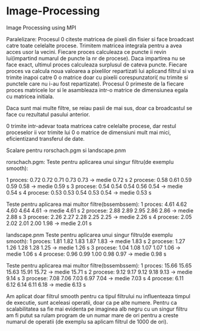 # Image-Processing
Image Processing using MPI

Paralelizare:
Procesul 0 citeste matricea de pixeli din fisier si face broadcast catre toate
celelalte procese. Trimitem matricea integrala pentru a avea acces usor la vecini.
Fiecare proces calculeaza ce puncte ii revin lui(impartind numarul de puncte
la nr de procese). Daca impartirea nu se face exact, ultimul proces calculeaza
surplusul de cateva puncte.
Fiecare proces va calcula noua valoarea a pixelilor repartizati lui aplicand
filtrul si va trimite inapoi catre 0 o matrice doar cu pixelii corespunzatori(
nu trimite si punctele care nu i-au fost repartizate).
Procesul 0 primeste de la fiecare proces matricele lor si le asambleaza
intr-o matrice de dimensiunea egala cu matricea initiala.

Daca sunt mai multe filtre, se reiau pasii de mai sus, doar ca broadcastul
se face cu rezultatul pasului anterior.

0 trimite intr-adevar toata matricea catre celelalte procese, dar restul
proceselor ii vor trimite lui 0 o matrice de dimensiuni mult mai mici,
eficientizand transferul de date.

Scalare pentru rorschach.pgm si landscape.pnm

rorschach.pgm:
Teste pentru aplicarea unui singur filtru(de exemplu smooth):

1 proces: 0.72 0.72 0.71 0.73 0.73 -> medie 0.72 s
2 procese: 0.58 0.61 0.59 0.59 0.58 -> medie 0.59 s
3 procese: 0.54 0.54 0.54 0.56 0.54 -> medie 0.54 s
4 procese: 0.53 0.53 0.54 0.53 0.54 -> medie 0.53 s

Teste pentru aplicarea mai multor filtre(bssembssem):
1 proces: 4.61 4.62 4.60 4.64 4.61 -> medie 4.61 s
2 procese: 2.88 2.89 2.95 2.86 2.86 -> medie 2.88 s
3 procese: 2.26 2.27 2.28 2.25 2.25 -> medie 2.26 s
4 procese: 2.05 2.02 2.01 2.00 1.98 -> medie 2.01 s

landscape.pnm
Teste pentru aplicarea unui singur filtru(de exemplu smooth):
1 proces: 1.81 1.82 1.83 1.87 1.83 -> medie 1.83 s
2 procese: 1.27 1.26 1.28 1.28 1.25 -> medie 1.26 s
3 procese: 1.04 1.08 1.07 1.07 1.06 -> medie 1.06 s
4 procese: 0.96 0.99 1.00 0.98 0.97 -> medie 0.98 s

Teste pentru aplicarea mai multor filtre(bssembssem):
1 proces: 15.66 15.65 15.63 15.91 15.72 -> medie 15.71 s 
2 procese: 9.12 9.17 9.12 9.18 9.13 -> medie 9.14 s
3 procese: 7.08 7.06 7.03 6.97 7.04 -> medie 7.03 s
4 procese: 6.11 6.12 6.14 6.11 6.18 -> medie 6.13 s

Am aplicat doar filtrul smooth pentru ca tipul filtrului nu influenteaza timpul de executie,
sunt aceleasi operatii, doar ca pe alte numere.
Pentru ca scalabilitatea sa fie mai evidenta pe imaginea alb negru cu un singur filtru 
am fi putut sa rulam program de un numar mare de ori pentru a creste numarul de operatii
(de exemplu sa aplicam filtrul de 1000 de ori).
